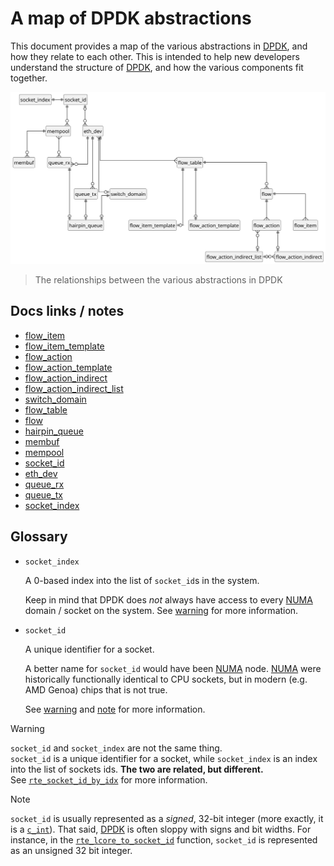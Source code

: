 # A map of DPDK abstractions

This document provides a map of the various abstractions in [DPDK], and how they relate to each other.
This is intended to help new developers understand the structure of [DPDK], and how the various components fit together.

![DPDK entity-relationship diagram](./dpdk-map.svg?sanitize=true)
> The relationships between the various abstractions in DPDK

## Docs links / notes

* [flow_item](https://doc.dpdk.org/guides-24.11/prog_guide/ethdev/flow_offload.html#pattern-item")
* [flow_item_template](https://doc.dpdk.org/guides-24.11/prog_guide/ethdev/flow_offload.html#pattern-templates")
* [flow_action](https://doc.dpdk.org/guides-24.11/prog_guide/ethdev/flow_offload.html#actions")
* [flow_action_template](https://doc.dpdk.org/guides-24.11/prog_guide/ethdev/flow_offload.html#actions-templates")
* [flow_action_indirect](https://doc.dpdk.org/guides-24.11/prog_guide/ethdev/flow_offload.html#action-indirect")
* [flow_action_indirect_list](https://doc.dpdk.org/guides-24.11/prog_guide/ethdev/flow_offload.html#action-indirect-list")
* [switch_domain](https://doc.dpdk.org/guides-24.11/prog_guide/ethdev/switch_representation.html")
* [flow_table](https://doc.dpdk.org/guides-24.11/prog_guide/ethdev/flow_offload.html#attribute-group")
* [flow](https://doc.dpdk.org/guides-24.11/prog_guide/ethdev/flow_offload.html")
* [hairpin_queue](https://inbox.dpdk.org/dev/1565703468-55617-1-git-send-email-orika@mellanox.com/")
* [membuf](https://doc.dpdk.org/guides/prog_guide/mbuf_lib.html")
* [mempool](https://doc.dpdk.org/guides/prog_guide/mempool_lib.html")
* [socket_id](#socket_id")
* [eth_dev](https://doc.dpdk.org/guides/nics/index.html")
* [queue_rx](https://doc.dpdk.org/guides/prog_guide/ring_lib.html")
* [queue_tx](https://doc.dpdk.org/guides/prog_guide/ring_lib.html")
* [socket_index](#socket_index)

## Glossary


* `socket_index` <a id="socket_index"></a>

  A 0-based index into the list of `socket_id`s in the system.

  Keep in mind that DPDK does _not_ always have access to every [NUMA] domain / socket on the system.
  See [warning](#socket_id_is_not_socket_index) for more information.

* `socket_id` <a id="socket_id"></a>

  A unique identifier for a socket.

  A better name for `socket_id` would have been [NUMA] node.  [NUMA] were historically functionally identical to CPU sockets, but in modern (e.g. AMD Genoa) chips that is not true.

  See [warning](#socket_id_is_not_socket_index) and [note](#socket_id_bit_rep) for more information.



> [!WARNING]
> <a id="socket_id_is_not_socket_index"></a>
> `socket_id` and `socket_index` are not the same thing.  
> `socket_id` is a unique identifier for a socket, while `socket_index` is an index into the list of sockets ids.
> **The two are related, but different.**  
> See [`rte_socket_id_by_idx`] for more information.

> [!NOTE]
> <a id="socket_id_bit_rep"></a>
> `socket_id` is usually represented as a _signed_, 32-bit integer (more exactly, it is a [`c_int`]).
> That said, [DPDK] is often sloppy with signs and bit widths.
> For instance, in the [`rte_lcore_to_socket_id`] function, `socket_id` is represented as an unsigned 32 bit integer.


[DPDK]: https://www.dpdk.org/

[NUMA]: https://en.wikipedia.org/wiki/Non-uniform_memory_access

[`rte_socket_id_by_idx`]: https://doc.dpdk.org/api/rte__lcore_8h.html#a688a671a9fb6c79203de98c684d6e7f2

[`c_int`]: https://doc.rust-lang.org/std/os/raw/type.c_int.html

[`rte_lcore_to_socket_id`]: https://doc.dpdk.org/api/rte__lcore_8h.html#a023b4909f52c3cdf0351d71d2b5032bc
